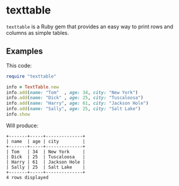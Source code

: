 # texttable

`texttable` is a Ruby gem that provides an easy way to print rows and columns as simple tables.

## Examples

This code:

```ruby
require "texttable"

info = TextTable.new
info.add(name: "Tom"  , age: 34, city: "New York")
info.add(name: "Dick" , age: 25, city: "Tuscaloosa")
info.add(name: "Harry", age: 61, city: "Jackson Hole")
info.add(name: "Sally", age: 25, city: "Salt Lake")
info.show
```

Will produce:

```text
+-------+-----+--------------+
| name  | age | city         |
+-------+-----+--------------+
| Tom   | 34  | New York     |
| Dick  | 25  | Tuscaloosa   |
| Harry | 61  | Jackson Hole |
| Sally | 25  | Salt Lake    |
+-------+-----+--------------+
4 rows displayed
```

